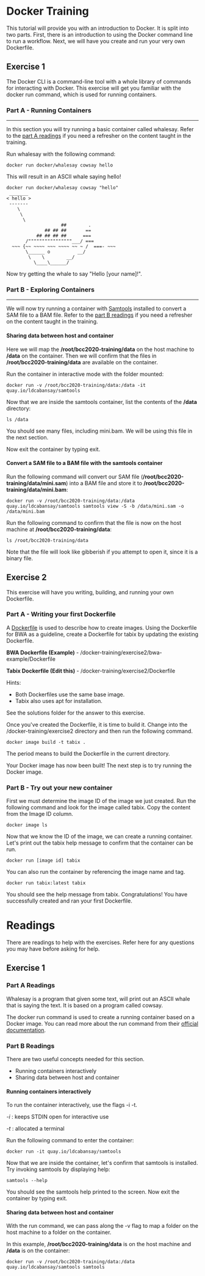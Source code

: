 # Docker Training
This tutorial will provide you with an introduction to Docker. It is split into two parts. First, there is an introduction to using the Docker command line to run a workflow. Next, we will have you create and run your very own Dockerfile.

## Exercise 1
The Docker CLI is a command-line tool with a whole library of commands for interacting with Docker. This exercise will get you familiar with the docker run command, which is used for running containers.


### Part A - Running Containers
---
In this section you will try running a basic container called whalesay. Refer to the [part A readings](#part-a-readings) if you need a refresher on the content taught in the training.

Run whalesay with the following command:
```shell
docker run docker/whalesay cowsay hello
```

This will result in an ASCII whale saying hello!
```shell
docker run docker/whalesay cowsay "hello"
 _______ 
< hello >
 ------- 
    \
     \
      \     
                    ##        .            
              ## ## ##       ==            
           ## ## ## ##      ===            
       /""""""""""""""""___/ ===        
  ~~~ {~~ ~~~~ ~~~ ~~~~ ~~ ~ /  ===- ~~~   
       \______ o          __/            
        \    \        __/             
          \____\______/   

```

Now try getting the whale to say "Hello [your name]!".

### Part B - Exploring Containers
---
We will now try running a container with [Samtools](http://www.htslib.org/) installed to convert a SAM file to a BAM file. Refer to the [part B readings](#part-b-readings) if you need a refresher on the content taught in the training.

#### Sharing data between host and container
Here we will map the **/root/bcc2020-training/data** on the host machine to **/data** on the container. Then we will confirm that the files in **/root/bcc2020-training/data** are available on the container.

Run the container in interactive mode with the folder mounted:
```shell
docker run -v /root/bcc2020-training/data:/data -it quay.io/ldcabansay/samtools
```

Now that we are inside the samtools container, list the contents of the **/data** directory:
```shell
ls /data
```
You should see many files, including mini.bam. We will be using this file in the next section.

Now exit the container by typing exit.

#### Convert a SAM file to a BAM file with the samtools container
Run the following command will convert our SAM file (**/root/bcc2020-training/data/mini.sam**) into a BAM file and store it to **/root/bcc2020-training/data/mini.bam**:
```shell
docker run -v /root/bcc2020-training/data:/data quay.io/ldcabansay/samtools samtools view -S -b /data/mini.sam -o /data/mini.bam
```

Run the following command to confirm that the file is now on the host machine at **/root/bcc2020-training/data**:
```shell
ls /root/bcc2020-training/data
```

Note that the file will look like gibberish if you attempt to open it, since it is a binary file.

## Exercise 2
This exercise will have you writing, building, and running your own Dockerfile.

### Part A - Writing your first Dockerfile
A [Dockerfile](https://docs.docker.com/engine/reference/builder/) is used to describe how to create images. Using the Dockerfile for BWA as a guideline, create a Dockerfile for tabix by updating the existing Dockerfile.

**BWA Dockerfile (Example)** - /docker-training/exercise2/bwa-example/Dockerfile

**Tabix Dockerfile (Edit this)** - /docker-training/exercise2/Dockerfile

Hints:
* Both Dockerfiles use the same base image.
* Tabix also uses apt for installation.

See the solutions folder for the answer to this exercise.

Once you've created the Dockerfile, it is time to build it. Change into the /docker-training/exercise2 directory and then run the following command.
```shell
docker image build -t tabix .
```

The period means to build the Dockerfile in the current directory.

Your Docker image has now been built! The next step is to try running the Docker image.

### Part B - Try out your new container
First we must determine the image ID of the image we just created. Run the following command and look for the image called tabix. Copy the content from the Image ID column.
```shell
docker image ls
```

Now that we know the ID of the image, we can create a running container. Let's print out the tabix help message to confirm that the container can be run.
```shell
docker run [image id] tabix
```

You can also run the container by referencing the image name and tag.
```shell
docker run tabix:latest tabix
```

You should see the help message from tabix. Congratulations! You have successfully created and ran your first Dockerfile.

# Readings
There are readings to help with the exercises. Refer here for any questions you may have before asking for help.

## Exercise 1
### Part A Readings
Whalesay is a program that given some text, will print out an ASCII whale that is saying the text. It is based on a program called cowsay.

The docker run command is used to create a running container based on a Docker image. You can read more about the run command from their [official documentation](https://docs.docker.com/engine/reference/run/).

### Part B Readings
There are two useful concepts needed for this section.
* Running containers interactively
* Sharing data between host and container

#### Running containers interactively
To run the container interactively, use the flags -i -t.

_-i_ : keeps STDIN open for interactive use

_-t_ : allocated a terminal


Run the following command to enter the container:
```shell
docker run -it quay.io/ldcabansay/samtools
```

Now that we are inside the container, let's confirm that samtools is installed. Try invoking samtools by displaying help:
```shell
samtools --help
```

You should see the samtools help printed to the screen. Now exit the container by typing exit.

#### Sharing data between host and container
With the run command, we can pass along the -v flag to map a folder on the host machine to a folder on the container.

In this example, **/root/bcc2020-training/data** is on the host machine and **/data** is on the container:
```shell
docker run -v /root/bcc2020-training/data:/data quay.io/ldcabansay/samtools samtools
```